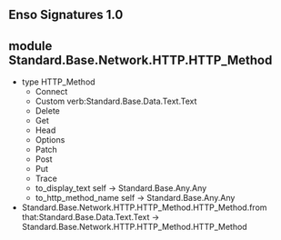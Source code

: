 ## Enso Signatures 1.0
## module Standard.Base.Network.HTTP.HTTP_Method
- type HTTP_Method
    - Connect
    - Custom verb:Standard.Base.Data.Text.Text
    - Delete
    - Get
    - Head
    - Options
    - Patch
    - Post
    - Put
    - Trace
    - to_display_text self -> Standard.Base.Any.Any
    - to_http_method_name self -> Standard.Base.Any.Any
- Standard.Base.Network.HTTP.HTTP_Method.HTTP_Method.from that:Standard.Base.Data.Text.Text -> Standard.Base.Network.HTTP.HTTP_Method.HTTP_Method
